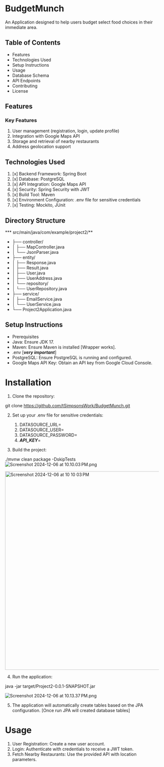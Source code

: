 # BudgetMunch
An Application designed to help users budget select food choices in their immediate area. 

## **Table of Contents**

* Features
* Technologies Used
* Setup Instructions
* Usage
* Database Schema
* API Endpoints
* Contributing
* License

## Features

### **Key Features**

1. User management (registration, login, update profile)
2. Integration with Google Maps API
3. Storage and retrieval of nearby restaurants
4. Address geolocation support

## **Technologies Used**

1. [x] Backend Framework: Spring Boot
2. [x] Database: PostgreSQL
3. [x] API Integration: Google Maps API
4. [x] Security: Spring Security with JWT
5. [x] Build Tool: Maven
6. [x] Environment Configuration: .env file for sensitive credentials
7. [x] Testing: Mockito, JUnit

## **Directory Structure**
*** src/main/java/com/example/project2/**
* ├── controller/
* │   ├── MapController.java
* │   └── JsonParser.java
* ├── entity/
* │   ├── Response.java
* │   ├── Result.java
* │   ├── User.java
* │   ├── UserAddress.java
* │   └── repository/
* │       └── UserRepository.java
* ├── service/
* │   ├── EmailService.java
* │   └── UserService.java
* └── Project2Application.java


## **Setup Instructions**

* Prerequisites
* Java: Ensure JDK 17.
* Maven: Ensure Maven is installed [Wrapper works].
* .env [_**very important**_]
* PostgreSQL: Ensure PostgreSQL is running and configured.
* Google Maps API Key: Obtain an API key from Google Cloud Console.

# **Installation**
1) Clone the repository:

git clone https://github.com/tSimpsonsWork/BudgetMunch.git

2) Set up your .env file for sensitive credentials: 
   1. DATASOURCE_URL=
   2. DATASOURCE_USER=
   3. DATASOURCE_PASSWORD=
   4. _**API_KEY**_=


3) Build the project:

./mvnw clean package -DskipTests
![Screenshot 2024-12-06 at 10.10.03 PM.png](..%2FScreenshot%202024-12-06%20at%2010.10.03%E2%80%AFPM.png)

<img width="648" alt="Screenshot 2024-12-06 at 10 10 03 PM" src="https://github.com/user-attachments/assets/ff555307-f1b7-41ee-99d0-f9a20c732973">




4) Run the application:

java -jar target/Project2-0.0.1-SNAPSHOT.jar

![Screenshot 2024-12-06 at 10.13.37 PM.png](..%2FScreenshot%202024-12-06%20at%2010.13.37%E2%80%AFPM.png)

5) The application will automatically create tables based on the JPA configuration. [Once run JPA will created database tables]


# **Usage**
1. User Registration: Create a new user account.
2. Login: Authenticate with credentials to receive a JWT token.
3. Fetch Nearby Restaurants: Use the provided API with location parameters.

